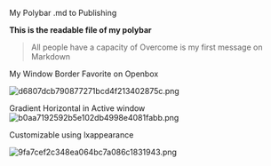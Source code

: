 My Polybar .md to Publishing

**This is the readable file of my polybar**

>All people have a capacity of Overcome is my first message on Markdown

My Window Border Favorite on Openbox


![d6807dcb790877271bcd4f213402875c.png](:/0c49b3282ce84b1e97d1e0a7fe4d376a)


Gradient Horizontal in Active window
![b0aa7192592b5e102db4998e4081fabb.png](:/e8159e60fb464cb0b93806dbf74b7487)


Customizable using lxappearance

![9fa7cef2c348ea064bc7a086c1831943.png](:/d4c5371bf51b42d6aa81a91ffef8bc36)


